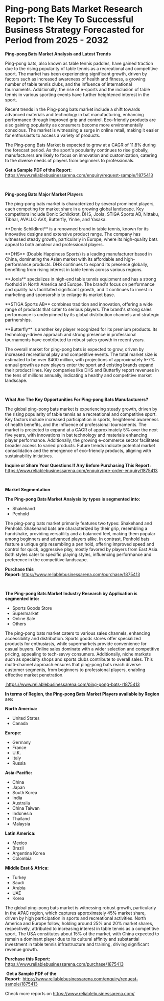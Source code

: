 <p><h1>Ping-pong Bats Market Research Report: The Key To Successful Business Strategy Forecasted for Period from 2025 - 2032</h1></p><p><strong>Ping-pong Bats Market Analysis and Latest Trends</strong></p>
<p><p>Ping-pong bats, also known as table tennis paddles, have gained traction due to the rising popularity of table tennis as a recreational and competitive sport. The market has been experiencing significant growth, driven by factors such as increased awareness of health and fitness, a growing number of table tennis clubs, and the influence of international tournaments. Additionally, the rise of e-sports and the inclusion of table tennis in various sporting events have further heightened interest in the sport.</p><p>Recent trends in the Ping-pong bats market include a shift towards advanced materials and technology in bat manufacturing, enhancing performance through improved grip and control. Eco-friendly products are also gaining popularity as consumers become more environmentally conscious. The market is witnessing a surge in online retail, making it easier for enthusiasts to access a variety of products. </p><p>The Ping-pong Bats Market is expected to grow at a CAGR of 11.8% during the forecast period. As the sport's popularity continues to rise globally, manufacturers are likely to focus on innovation and customization, catering to the diverse needs of players from beginners to professionals.</p></p>
<p><strong>Get a Sample PDF of the Report:&nbsp;</strong> <a href="https://www.reliablebusinessarena.com/enquiry/request-sample/1875413?utm_campaign=3266&utm_medium=2&utm_source=Github&utm_content=ia&utm_term=05042025&utm_id=ping-pong-bats">https://www.reliablebusinessarena.com/enquiry/request-sample/1875413</a></p>
<p>&nbsp;</p>
<p><strong>Ping-pong Bats Major Market Players</strong></p>
<p><p>The ping-pong bats market is characterized by several prominent players, each competing for market share in a growing global landscape. Key competitors include Donic Schildkrot, DHS, Joola, STIGA Sports AB, Nittaku, Tibhar, AVALLO AVX, Butterfly, Yinhe, and Yasaka.</p><p>**Donic Schildkrot** is a renowned brand in table tennis, known for its innovative designs and extensive product range. The company has witnessed steady growth, particularly in Europe, where its high-quality bats appeal to both amateur and professional players. </p><p>**DHS** (Double Happiness Sports) is a leading manufacturer based in China, dominating the Asian market with its affordable and high-performance products. DHS continues to expand its presence globally, benefiting from rising interest in table tennis across various regions.</p><p>**Joola** specializes in high-end table tennis equipment and has a strong foothold in North America and Europe. The brand's focus on performance and quality has facilitated significant growth, and it continues to invest in marketing and sponsorship to enlarge its market base.</p><p>**STIGA Sports AB** combines tradition and innovation, offering a wide range of products that cater to serious players. The brand's strong sales performance is underpinned by its global distribution channels and strategic partnerships.</p><p>**Butterfly** is another key player recognized for its premium products. Its technology-driven approach and strong presence in professional tournaments have contributed to robust sales growth in recent years.</p><p>The overall market for ping-pong bats is expected to grow, driven by increased recreational play and competitive events. The total market size is estimated to be over $400 million, with projections of approximately 5-7% annual growth as new players enter the sport and existing brands expand their product lines. Key companies like DHS and Butterfly report revenues in the tens of millions annually, indicating a healthy and competitive market landscape.</p></p>
<p>&nbsp;</p>
<p><strong>What Are The Key Opportunities For Ping-pong Bats Manufacturers?</strong></p>
<p><p>The global ping-pong bats market is experiencing steady growth, driven by the rising popularity of table tennis as a recreational and competitive sport. Key factors include increased participation in sports, heightened awareness of health benefits, and the influence of professional tournaments. The market is projected to expand at a CAGR of approximately 5% over the next five years, with innovations in bat technology and materials enhancing player performance. Additionally, the growing e-commerce sector facilitates broader access to varied products. Future trends indicate potential market consolidation and the emergence of eco-friendly products, aligning with sustainability initiatives.</p></p>
<p><strong>Inquire or Share Your Questions If Any Before Purchasing This Report:</strong> <a href="https://www.reliablebusinessarena.com/enquiry/pre-order-enquiry/1875413?utm_campaign=3266&utm_medium=2&utm_source=Github&utm_content=ia&utm_term=05042025&utm_id=ping-pong-bats">https://www.reliablebusinessarena.com/enquiry/pre-order-enquiry/1875413</a></p>
<p>&nbsp;</p>
<p><strong>Market Segmentation</strong></p>
<p><strong>The Ping-pong Bats Market Analysis by types is segmented into:</strong></p>
<p><ul><li>Shakehand</li><li>Penhold</li></ul></p>
<p><p>The ping-pong bats market primarily features two types: Shakehand and Penhold. Shakehand bats are characterized by their grip, resembling a handshake, providing versatility and a balanced feel, making them popular among beginners and advanced players alike. In contrast, Penhold bats feature a unique grip resembling a pen hold, offering improved speed and control for quick, aggressive play, mostly favored by players from East Asia. Both styles cater to specific playing styles, influencing performance and preference in the competitive landscape.</p></p>
<p><strong>Purchase this Report:&nbsp;</strong><a href="https://www.reliablebusinessarena.com/purchase/1875413?utm_campaign=3266&utm_medium=2&utm_source=Github&utm_content=ia&utm_term=05042025&utm_id=ping-pong-bats">https://www.reliablebusinessarena.com/purchase/1875413</a></p>
<p>&nbsp;</p>
<p><strong>The Ping-pong Bats Market Industry Research by Application is segmented into:</strong></p>
<p><ul><li>Sports Goods Store</li><li>Supermarket</li><li>Online Sale</li><li>Others</li></ul></p>
<p><p>The ping-pong bats market caters to various sales channels, enhancing accessibility and distribution. Sports goods stores offer specialized products for enthusiasts, while supermarkets provide convenience for casual buyers. Online sales dominate with a wider selection and competitive pricing, appealing to tech-savvy consumers. Additionally, niche markets such as specialty shops and sports clubs contribute to overall sales. This multi-channel approach ensures that ping-pong bats reach diverse customer segments, from beginners to professional players, enabling effective market penetration.</p></p>
<p><a href="https://www.reliablebusinessarena.com/ping-pong-bats-r1875413?utm_campaign=3266&utm_medium=2&utm_source=Github&utm_content=ia&utm_term=05042025&utm_id=ping-pong-bats">&nbsp;https://www.reliablebusinessarena.com/ping-pong-bats-r1875413</a></p>
<p><strong>In terms of Region, the Ping-pong Bats Market Players available by Region are:</strong></p>
<p>
    <p> <strong> North America: </strong>
        <ul>
            <li>United States</li>
            <li>Canada</li>
        </ul>
        </p> 
    <p> <strong> Europe: </strong>
        <ul>
            <li>Germany</li>
            <li>France</li>
            <li>U.K.</li>
            <li>Italy</li>
            <li>Russia</li>
        </ul>
        </p> 
    <p> <strong> Asia-Pacific: </strong>
        <ul>
            <li>China</li>
            <li>Japan</li>
            <li>South Korea</li>
            <li>India</li>
            <li>Australia</li>
            <li>China Taiwan</li>
            <li>Indonesia</li>
            <li>Thailand</li>
            <li>Malaysia</li>
        </ul>
        </p> 
    <p> <strong> Latin America: </strong>
        <ul>
            <li>Mexico</li>
            <li>Brazil</li>
            <li>Argentina Korea</li>
            <li>Colombia</li>
        </ul>
        </p> 
    <p> <strong> Middle East & Africa: </strong>
        <ul>
            <li>Turkey</li>
            <li>Saudi</li>
            <li>Arabia</li>
            <li>UAE</li>
            <li>Korea</li>
        </ul>
    </p>
    </p>
<p><p>The global ping-pong bats market is witnessing robust growth, particularly in the APAC region, which captures approximately 45% market share, driven by high participation in sports and recreational activities. North America and Europe follow, holding around 25% and 20% market shares, respectively, attributed to increasing interest in table tennis as a competitive sport. The USA constitutes about 15% of the market, with China expected to remain a dominant player due to its cultural affinity and substantial investment in table tennis infrastructure and training, driving significant revenue growth.</p></p>
<p><strong>Purchase this Report: </strong><a href="https://www.reliablebusinessarena.com/purchase/1875413?utm_campaign=3266&utm_medium=2&utm_source=Github&utm_content=ia&utm_term=05042025&utm_id=ping-pong-bats">https://www.reliablebusinessarena.com/purchase/1875413</a></p>
<p>&nbsp;<strong>Get a Sample PDF of the Report:&nbsp;&nbsp;</strong><a href="https://www.reliablebusinessarena.com/enquiry/request-sample/1875413?utm_campaign=3266&utm_medium=2&utm_source=Github&utm_content=ia&utm_term=05042025&utm_id=ping-pong-bats">https://www.reliablebusinessarena.com/enquiry/request-sample/1875413</a></p>
<p><strong></strong></p>
<p>Check more reports on <a href="https://www.reliablebusinessarena.com/?utm_campaign=3266&utm_medium=2&utm_source=Github&utm_content=ia&utm_term=05042025&utm_id=ping-pong-bats">https://www.reliablebusinessarena.com/</a></p>